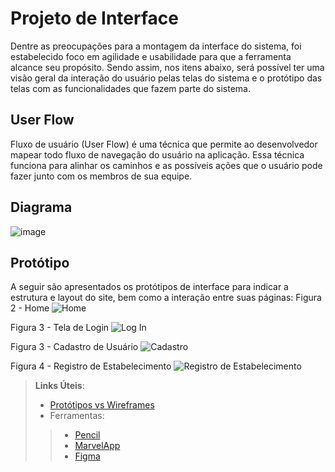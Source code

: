 
# Projeto de Interface

Dentre as preocupações para a montagem da interface do sistema, foi estabelecido foco em agilidade e usabilidade para que a ferramenta alcance seu propósito. Sendo assim, nos itens abaixo, será possível ter uma visão geral da interação do usuário pelas telas do sistema e o protótipo das telas com as funcionalidades que fazem parte do sistema.

## User Flow

Fluxo de usuário (User Flow) é uma técnica que permite ao desenvolvedor mapear todo fluxo de navegação do usuário na aplicação. Essa técnica funciona para alinhar os caminhos e as possíveis ações que o usuário pode fazer junto com os membros de sua equipe.
## Diagrama
![image](https://github.com/ICEI-PUC-Minas-PMV-ADS/pmv-ads-2023-2-e1-proj-web-t11-pmv-ads-2023-2-e1-proj-spotgrade/assets/145730747/9348da58-00b7-44d7-9823-b47aa1f8c38c)

## Protótipo
A seguir são apresentados os protótipos de interface para indicar a estrutura e layout do site, bem como a interação entre suas páginas:
Figura 2 - Home
![Home](https://github.com/ICEI-PUC-Minas-PMV-ADS/pmv-ads-2023-2-e1-proj-web-t11-pmv-ads-2023-2-e1-proj-spotgrade/assets/145730747/babb2bb7-e992-4cc7-b26b-62712118b944)

Figura 3 - Tela de Login
![Log In](https://github.com/ICEI-PUC-Minas-PMV-ADS/pmv-ads-2023-2-e1-proj-web-t11-pmv-ads-2023-2-e1-proj-spotgrade/assets/145730747/79ba9f63-815e-4b3e-99d3-c2ed09c696d8)

Figura 3 - Cadastro de Usuário
![Cadastro](https://github.com/ICEI-PUC-Minas-PMV-ADS/pmv-ads-2023-2-e1-proj-web-t11-pmv-ads-2023-2-e1-proj-spotgrade/assets/145730747/c29669dd-22c0-41d5-8cfb-4bd6852774e2)

Figura 4 - Registro de Estabelecimento
![Registro de Estabelecimento](https://github.com/ICEI-PUC-Minas-PMV-ADS/pmv-ads-2023-2-e1-proj-web-t11-pmv-ads-2023-2-e1-proj-spotgrade/assets/145730747/04685e40-e11e-439b-be15-5e3adc822d64)
 
> **Links Úteis**:
> - [Protótipos vs Wireframes](https://www.nngroup.com/videos/prototypes-vs-wireframes-ux-projects/)
>- Ferramentas:
>> - [Pencil](https://pencil.evolus.vn/)
>> - [MarvelApp](https://marvelapp.com/)
>> - [Figma](https://www.figma.com/)



